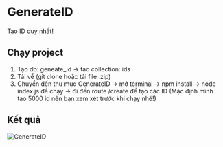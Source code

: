 # GenerateID
Tạo ID duy nhất!

## Chạy project
1. Tạo db: geneate_id -> tạo collection: ids
2. Tải về (git clone hoặc tải file .zip)
3. Chuyển đến thư mục GenerateID -> mở terminal -> npm install -> node index.js để chạy -> đi đến route /create để tạo các ID (Mặc định mình tạo 5000 id nên bạn xem xét trước khi chạy nhé!)

## Kết quả
![GenerateID](https://lh3.googleusercontent.com/V5Wq4i60A58XoS-Y-IGEQg9iRPEOdwBw3sikfI-maM2xc3JDjceEWXFC5oilfsW-kh-320wzZWNGzDQ8o-0157DgDHfOeQz4Wq1ZMBe2hgU8nDXPLRODfirA5t5UHMr1NZHf0c8JFS1kvZyc7BTX_vLovdxkPRsYnESAq_iEpQtDq708bUBzuIKJJFCwNzyOl_T1fu31A7lwrXNxWnbi10J4VdBFWH2O3XnTfaekHlgcc9ao5qf0h2SXAct-sRkznHYw-I-sJ3YPrDkMAOfzbxihy8aRUG5GlgK3LOf3n9Vod0UheWv8XbjE4Tr0e2z7gf0tMqGm-J8nAxHd3S43JjOvi681RAiK27_8hmFWQ3RBhBJPTdhO3U3IYkpQ-5MZIPQXX5CEgFRgPC6xvHerdyD8yDkP6deqJA6g4CrlcdA9w5ybLq7qkxzWMnQ0p0KJ8bh_h_2bIkeCNz5yzNMWi1BwzNauk72HrLVgMkJsmOouq9P6uTJP85GFnxcI33zjwBxrTzwQw4y9Ghf94fzOsoHIDLm2g_oapI7iKin_FL3ZgU7ixvsYquXe2fpGckYAlBopXLAUA41alD1Gp9vCo6_BA0UveN55dNnjhVF-oI57Xq49RHZK-_VwIcx9jr8A8fO5y7fU3dH--oWyP-MkUTLQOb9qeO0PsWmvVqVJxpV-f_oNLjVbCe0UyGfY=w921-h890-no?authuser=0)
